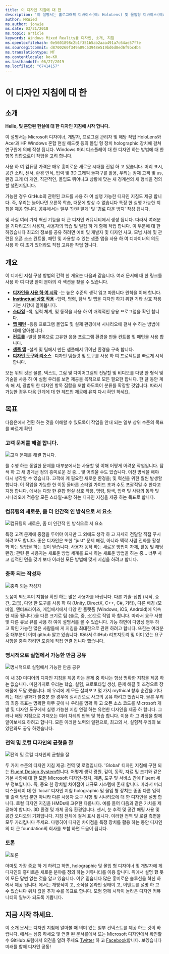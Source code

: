 ```yaml
---
title: 이 디자인 지침에 대 한
description: '이 설명서는 홀로그래픽 디바이스(예: HoloLens) 및 몰입형 디바이스(예: Acer 및 HP Windows Mixed Reality 헤드셋)로 작업하는 Microsoft 디자이너, 개발자, 프로그램 관리자 및 연구원이 작성한 것입니다.'
author: MRWied
ms.author: jonwie
ms.date: 03/21/2018
ms.topic: article
keywords: Windows Mixed Reality를 디자인, 소개, 지침
ms.openlocfilehash: 0e5601898c2b1f351b5ab2aaa491a7c64ae57f7e
ms.sourcegitcommit: d8700260f349a09c53948e519bd6d8ed6f9bc4b4
ms.translationtype: MT
ms.contentlocale: ko-KR
ms.lasthandoff: 06/27/2019
ms.locfileid: "67414157"
---
```

# <a name="about-this-design-guidance"></a>이 디자인 지침에 대 한

## <a name="introduction"></a>소개

**Hello, 및 혼합된 현실에 대 한 디자인 지침에 시작 합니다.**

이 설명서는 Microsoft 디자이너, 개발자, 프로그램 관리자 및 해당 작업 HoloLens와 Acer과 HP Windows 혼합 현실 헤드셋 등의 몰입 형 장치 holographic 장치에 걸쳐 연구원에 의해 작성 됩니다. Windows 머리 디스플레이 대 한 디자인 하는 방법에 대 한 항목 집합으로이 작업을 고려 합니다.

사용 하 여 컴퓨팅 가격은 매우 흥미로운 새로운 시대를 진입 하 고 있습니다. 머리 표시, 공간 소리, 센서, 환경 인식, 입력 및 3D 그래픽 돌파구를 활용, 우리는 잠재 고객 및 us, 환경 크게 더 개인, 직관적인, 몰입도 뛰어나고 상황에 맞는 새 경계선의 새 형식을 정의할 챌린지입니다.

가능한 경우 GitHub의 관련된 코드를 사용 하 여 실행 가능한 디자인 지침도 제공 합니다. 즉, 우리는 늘어나면 오른쪽 학습, 때문에 항상 수 없습니다 특정 한 실행 가능한 지침을 제공 합니다. 공유에서는 일부 '단원 알게' 및 '경로 다운 방지' 작성 됩니다.

및 사실 여러 가지 혁신 기능을 더 큰 디자인 커뮤니티에서 생성 됩니다. 따라서 여러분을 기다리고의 사용자, 사용자의 학습 및 밀접 하 게 함께 작업 합니다. 이 부분에 대 한 하겠습니다 최고의 정보를 공유 하려면 예비 및 개발자 및 디자인 사고, 모범 사례 및 관련된 오픈 소스 컨트롤, 패턴 및 사용할 수 있는 샘플 앱을 사용 하 여 디자이너의 의도 사용 하 여 초기 있더라도 직접 고유한 작업 합니다.

## <a name="overview"></a>개요

이 디자인 지침 구성 방법의 간략 한 개요는 다음과 같습니다. 여러 문서에 대 한 링크를 사용 하 여 다양 한이 분야의 각 섹션을 찾을 수 있습니다.
* **[디자인을 사용 하 여 시작](mixed-reality.md)**  -는 높은 수준의 생각 읽고 따릅니다 원칙을 이해 합니다.
* **[Instinctual 상호 작용](interaction-fundamentals.md)**  -입력, 명령, 탐색 및 앱을 디자인 하기 위한 기타 상호 작용 기본 사항에 알아봅니다.
* **[스타일](typography.md)**  -색, 입력 체계, 및 동작을 사용 하 여 매력적인 응용 프로그램을 확인 합니다.
* **[앱 패턴](types-of-mixed-reality-apps.md)**  -응용 프로그램 몰입도 및 실제 환경에서 시나리오에 걸쳐 수 하는 방법에 대해 알아봅니다.
* **[컨트롤](interactable-object.md)**  -빌딩 블록으로 고유한 응용 프로그램 환경을 만들 컨트롤 및 패턴을 사용 합니다.
* **[샘플 앱](design.md#sample-apps)**  -설계 및 팀에서 만든 샘플에서 뛰어난 환경을 구축 합니다.
* **[디자인 도구와 리소스](design.md#design-tools)**  -디자인 템플릿 및 도구를 사용 하 여 프로젝트를 빠르게 시작 합니다.

모든 위의 것은 물론, 텍스트, 그림 및 다이어그램의 전달할 및 비디오를 다양 한 형식 및 기술을 사용 하 여 실험 우리를 보면 제공을 목적으로 모든 필요한 합니다. 한 달 동안 계속 해 서, 광범위 한 디자인 항목 집합을 포함 하도록이 분류를 확장할 것입니다. 따라서 가능한 경우 다음 단계에 대 한 헤드업 제공에 유지 다시 확인 하세요.

## <a name="objectives"></a>목표

다음은에서 전환 하는 것을 이해할 수 있도록이 작업을 안내 되는 일부 상위 수준의 목표를 빠르게 확인

### <a name="help-solve-customer-challenges"></a>고객 문제를 해결 합니다.

![고객 문제를 해결 합니다.](images/500px-fix-a-broken-switch-with-hololens.jpg) <br>

를 수행 하는 동일한 문제를 대부분에서는 사용할 및 이해 어떻게 어려운 작업입니다. 탐색 하 고 새 경계선 정의 흥미로운 것 중... 및 어려울 수도 있습니다. 이전 방식을 해야 다시 생각할 수 있습니다. 고객에 게 필요한 새로운 환경을; 및 혁신을 위한 훨씬 발생할 합니다. 이 작업을 가능한 한 이동 올바른 스타일 가이드 초과 수도 포괄적일 수 한다고 지정 합니다. 에서는 다양 한 혼합 현실 상호 작용, 명령, 탐색, 입력 및 사람의 동작 및 시나리오에 적응할 모든 스타일-포함 하는 디자인 지침을 제공 하는 목표로 합니다. 

### <a name="point-the-way-towards-a-new-more-human-way-of-computing"></a>컴퓨팅의 새로운, 좀 더 인간적 인 방식으로 서 요소

![컴퓨팅의 새로운, 좀 더 인간적 인 방식으로 서 요소](images/500px-man-and-women-with-holograph-on-table.png)<br>

특정 고객 문제에 중점을 두어야 이지만 그 외에도 생각 하 고 자세히 전달할 직접 푸시 하려고도 합니다. 좋은 디자인은 또한 "just" 문제 해결, 아니라 맥락 사람 진화를 활성화 하는 방법을 하는 것이 믿습니다. 사용자 동작 하는 새로운 방법이 자체, 활동 및 해당 환경; 관련 된 사용자는 새로운 방법 세계를 표시 하는 새로운 방법을 하는 중... 너무 사고 심적인 면을 갖기 보다 이러한 모든 방법에 맞게 지침을 하려고 합니다. 

### <a name="meet-creators-where-they-are"></a>충족 되는 작성자

![충족 되는 작성자](images/500px-creators.jpg) <br>

도움이 되도록이 지침을 확인 하는 많은 사용자를 바랍니다. 다른 기술-집합 (시작, 중간, 고급), 다양 한 도구를 사용 하 여 (Unity, DirectX, C++, C#, 기타), 다른 배경 (모바일, 엔터프라이즈, 게임에서에서 다양 한 플랫폼 (Windows, iOS, Android)에 익숙한 제공 됩니다 )을 다른 크기로 팀 (솔로, 중, 소)으로 작업 하 합니다. 따라서 요구 사항 및 다른 큐브 뷰를 사용 하 여이 설명서를 볼 수 있습니다. 가능 하면이 다양성 염두 하 고 확인 가능한 많은 사람들에 게 지침을 최대한으로 관련 하려고 합니다. 또한는 여러분 중 대부분이 이미 github 알고 있습니다. 따라서 GitHub 리포지토리 및 이미 있는 요구 사항을 충족 하려면 포럼에 직접 연결 됩니다 했습니다. 

### <a name="share-as-much-as-possible-from-experimental-to-explicit"></a>명시적으로 실험에서 가능한 만큼 공유

![명시적으로 실험에서 가능한 만큼 공유](images/500px-man-playinggame.jpg) <br>

이 새 3D 미디어의 디자인 지침을 제공 하는 문제 중 하나는 항상 명확한 지침을 제공 하는 없습니다. 마찬가지로 우리는 학습, 실험, 프로토타입 생성, 문제 해결 및 조정으로 장애물에 도달 했습니다. 때 우리에 게 모든 살펴보고 몇 가지 mythical 향후 순간을 기다리는 대신 결과가 불충분 한 경우에 실시간으로 사고의 공유 하려고 했습니다. 물론 우리의 최종 목표는 명확한 아무 곳에 나 우리를 명확 하 고 오픈 소스 코드를 Microsoft 개발 및 디자인 도구에서 실행 가능한 지침 연결 하는 유연한 디자인을 제공 하 합니다. 그러나 해당 지점으로 가져오는 여러 차례의 반복 및 학습 합니다. 이용 하 고 과정을 함께 알아보세요 하려고 합니다. 모든 이러한 노력의 일환으로, 최고의 서, 실험적 우리의 보았던와도 공유 하겠습니다. 

### <a name="the-right-balance-of-global-and-local-design"></a>전역 및 로컬 디자인의 균형을 잘

![전역 및 로컬 디자인의 균형을 잘](images/500px-fluentdesign.jpg) <br>

두 가지 수준의 디자인 지침 제공: 전역 및 로컬입니다. 'Global' 디자인 지침에 구현 되는 [Fluent Design System](http://fluent.microsoft.com)합니다. 어떻게 생각 광원, 깊이, 동작, 자료 및 크기와 같은 기본 사항에 대 한 모든 Microsoft 디자인-장치, 제품, 도구 및 서비스 간에 Fluent 세부 정보입니다. 즉, 중요 한 장치별 차이점이 대규모 시스템에 존재 합니다. 따라서 머리 디스플레이 대 한 'local' 디자인 지침 holographic 및 몰입 형 장치는 종종 다른 입력 및 출력 방법 뿐만 아니라 다른 사용자 요구 사항 및 시나리오에 대 한 디자인을 설명 합니다. 로컬 디자인 지침을 HMDs에 고유한 다룹니다. 예를 들어 다음과 같은 가치를 제공해야 합니다. 3D 환경 및 개체 공유 환경입니다. 센서, 눈 추적 및 공간 매핑 사용 및 공간 오디오의 기회입니다. 지침 전체에 걸쳐 표시 됩니다. 이러한 전역 및 로컬 측면을 모두 가리킵니다 주세요. 다행히이 디자인 차이점을 특정 장치를 활용 하는 동안 디자인의 더 큰 foundation의 회사를 포함 하면 도움이 됩니다.

### <a name="have-a-discussion"></a>토론

![토론](images/500px-share.jpg) <br>

아마도 가장 중요 하 게 하려고 하면, holographic 및 몰입 형 디자이너 및 개발자에 게 디자인의 흥미로운 새로운 분야를 정의 하는 커뮤니티를 이용 합니다. 위에서 설명 했 듯이 모든 답변 없는 것을 알고 있습니다. 이유 믿습니다 많은 흥미로운 솔루션을 혁신 하에서 제공 됩니다. 에서는 개방적이 고, 소식을 온라인 상태이 고, 이벤트를 설명 하 고 수 있습니다 위치 값을 추가 수를 목표로 합니다. 모험 함께 시작이 놀라운 디자인 커뮤니티의 일부가 되도록 기쁩니다. 

## <a name="please-dive-in"></a>지금 시작 하세요.

이 소개 문서는 디자인 지침에 알아볼 때 의미 있는 일부 컨텍스트를 제공 하는 것이 바랍니다. 에서는 심층 하세요 및 연결 된 문서를에서 또는 Microsoft 디자인에서 확인할 수 GitHub 포럼에서 의견을 알려 주세요 [Twitter](https://twitter.com/MicrosoftDesign) 하 고 [Facebook](https://www.facebook.com/microsoftdesign/)합니다. 보겠습니다 미래를 함께 디자인 공동!

